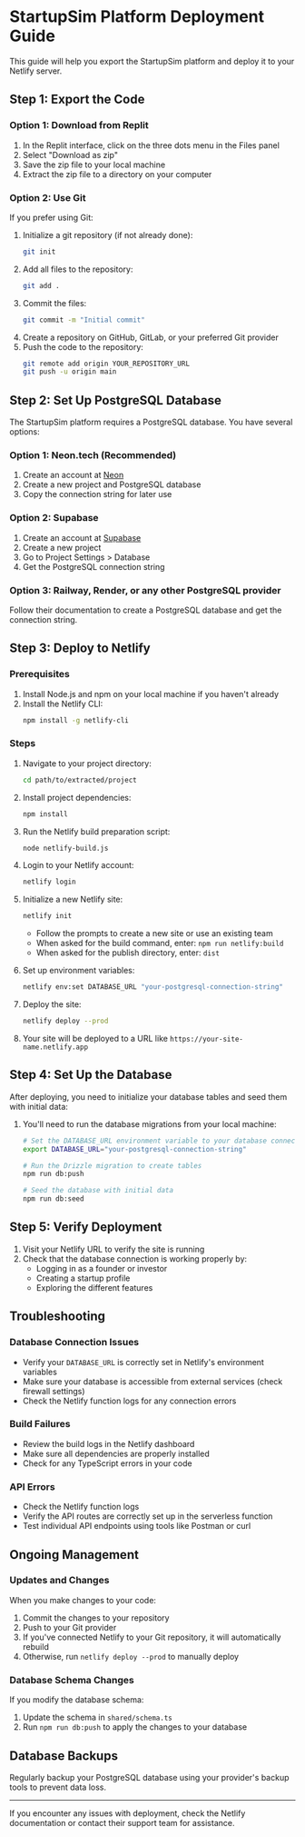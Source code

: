 # StartupSim Platform Deployment Guide

This guide will help you export the StartupSim platform and deploy it to your Netlify server.

## Step 1: Export the Code

### Option 1: Download from Replit
1. In the Replit interface, click on the three dots menu in the Files panel
2. Select "Download as zip"
3. Save the zip file to your local machine
4. Extract the zip file to a directory on your computer

### Option 2: Use Git
If you prefer using Git:
1. Initialize a git repository (if not already done):
   ```bash
   git init
   ```
2. Add all files to the repository:
   ```bash
   git add .
   ```
3. Commit the files:
   ```bash
   git commit -m "Initial commit"
   ```
4. Create a repository on GitHub, GitLab, or your preferred Git provider
5. Push the code to the repository:
   ```bash
   git remote add origin YOUR_REPOSITORY_URL
   git push -u origin main
   ```

## Step 2: Set Up PostgreSQL Database

The StartupSim platform requires a PostgreSQL database. You have several options:

### Option 1: Neon.tech (Recommended)
1. Create an account at [Neon](https://neon.tech)
2. Create a new project and PostgreSQL database
3. Copy the connection string for later use

### Option 2: Supabase
1. Create an account at [Supabase](https://supabase.io)
2. Create a new project
3. Go to Project Settings > Database
4. Get the PostgreSQL connection string

### Option 3: Railway, Render, or any other PostgreSQL provider
Follow their documentation to create a PostgreSQL database and get the connection string.

## Step 3: Deploy to Netlify

### Prerequisites
1. Install Node.js and npm on your local machine if you haven't already
2. Install the Netlify CLI:
   ```bash
   npm install -g netlify-cli
   ```

### Steps
1. Navigate to your project directory:
   ```bash
   cd path/to/extracted/project
   ```

2. Install project dependencies:
   ```bash
   npm install
   ```

3. Run the Netlify build preparation script:
   ```bash
   node netlify-build.js
   ```

4. Login to your Netlify account:
   ```bash
   netlify login
   ```

5. Initialize a new Netlify site:
   ```bash
   netlify init
   ```
   - Follow the prompts to create a new site or use an existing team
   - When asked for the build command, enter: `npm run netlify:build`
   - When asked for the publish directory, enter: `dist`

6. Set up environment variables:
   ```bash
   netlify env:set DATABASE_URL "your-postgresql-connection-string"
   ```

7. Deploy the site:
   ```bash
   netlify deploy --prod
   ```

8. Your site will be deployed to a URL like `https://your-site-name.netlify.app`

## Step 4: Set Up the Database

After deploying, you need to initialize your database tables and seed them with initial data:

1. You'll need to run the database migrations from your local machine:
   ```bash
   # Set the DATABASE_URL environment variable to your database connection string
   export DATABASE_URL="your-postgresql-connection-string"
   
   # Run the Drizzle migration to create tables
   npm run db:push
   
   # Seed the database with initial data
   npm run db:seed
   ```

## Step 5: Verify Deployment

1. Visit your Netlify URL to verify the site is running
2. Check that the database connection is working properly by:
   - Logging in as a founder or investor
   - Creating a startup profile
   - Exploring the different features

## Troubleshooting

### Database Connection Issues
- Verify your `DATABASE_URL` is correctly set in Netlify's environment variables
- Make sure your database is accessible from external services (check firewall settings)
- Check the Netlify function logs for any connection errors

### Build Failures
- Review the build logs in the Netlify dashboard
- Make sure all dependencies are properly installed
- Check for any TypeScript errors in your code

### API Errors
- Check the Netlify function logs
- Verify the API routes are correctly set up in the serverless function
- Test individual API endpoints using tools like Postman or curl

## Ongoing Management

### Updates and Changes
When you make changes to your code:
1. Commit the changes to your repository
2. Push to your Git provider
3. If you've connected Netlify to your Git repository, it will automatically rebuild
4. Otherwise, run `netlify deploy --prod` to manually deploy

### Database Schema Changes
If you modify the database schema:
1. Update the schema in `shared/schema.ts`
2. Run `npm run db:push` to apply the changes to your database

## Database Backups
Regularly backup your PostgreSQL database using your provider's backup tools to prevent data loss.

---

If you encounter any issues with deployment, check the Netlify documentation or contact their support team for assistance.